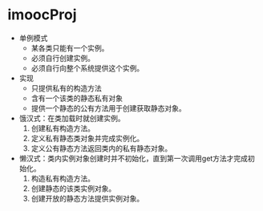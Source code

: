 # imoocProj
 * 单例模式
 	* 某各类只能有一个实例。
 	* 必须自行创建实例。
 	* 必须自行向整个系统提供这个实例。
 * 实现
 	* 只提供私有的构造方法
 	* 含有一个该类的静态私有对象
 	* 提供一个静态的公有方法用于创建获取静态对象。 
* 饿汉式：在类加载时就创建实例。
 	1. 创建私有构造方法。
 	2. 定义私有静态类对象并完成实例化。
 	3. 定义公有静态方法返回类内的私有静态对象。
* 懒汉式：类内实例对象创建时并不初始化，直到第一次调用get方法才完成初始化。
 	1. 构造私有构造方法。
 	2. 创建静态的该类实例对象。
 	3. 创建开放的静态方法提供实例对象。 